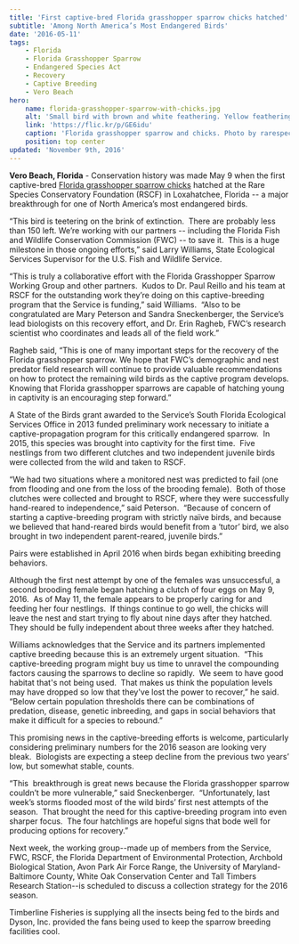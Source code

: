 ```yaml
---
title: 'First captive-bred Florida grasshopper sparrow chicks hatched'
subtitle: 'Among North America’s Most Endangered Birds'
date: '2016-05-11'
tags:
    - Florida
    - Florida Grasshopper Sparrow
    - Endangered Species Act
    - Recovery
    - Captive Breeding
    - Vero Beach
hero:
    name: florida-grasshopper-sparrow-with-chicks.jpg
    alt: 'Small bird with brown and white feathering. Yellow feathering on its head.'
    link: 'https://flic.kr/p/GE6idu'
    caption: 'Florida grasshopper sparrow and chicks. Photo by rarespecies.org.'
    position: top center
updated: 'November 9th, 2016'
---
```

**Vero Beach, Florida** - Conservation history was made May 9 when the first captive-bred [Florida grasshopper sparrow chicks](https://www.flickr.com/photos/usfwssoutheast/26685331040/in/dateposted-public/) hatched at the Rare Species Conservatory Foundation (RSCF) in Loxahatchee, Florida -- a major breakthrough for one of North America’s most endangered birds.

“This bird is teetering on the brink of extinction.  There are probably less than 150 left. We’re working with our partners -- including the Florida Fish and Wildlife Conservation Commission (FWC) -- to save it.  This is a huge milestone in those ongoing efforts,” said Larry Williams, State Ecological Services Supervisor for the U.S. Fish and Wildlife Service. 

“This is truly a collaborative effort with the Florida Grasshopper Sparrow Working Group and other partners.  Kudos to Dr. Paul Reillo and his team at RSCF for the outstanding work they’re doing on this captive-breeding program that the Service is funding,” said Williams.  “Also to be congratulated are Mary Peterson and Sandra Sneckenberger, the Service’s lead biologists on this recovery effort, and Dr. Erin Ragheb, FWC’s research scientist who coordinates and leads all of the field work.”

Ragheb said, “This is one of many important steps for the recovery of the Florida grasshopper sparrow. We hope that FWC’s demographic and nest predator field research will continue to provide valuable recommendations on how to protect the remaining wild birds as the captive program develops. Knowing that Florida grasshopper sparrows are capable of hatching young in captivity is an encouraging step forward.”

A State of the Birds grant awarded to the Service’s South Florida Ecological Services Office in 2013 funded preliminary work necessary to initiate a captive-propagation program for this critically endangered sparrow.  In 2015, this species was brought into captivity for the first time.  Five nestlings from two different clutches and two independent juvenile birds were collected from the wild and taken to RSCF. 

“We had two situations where a monitored nest was predicted to fail (one from flooding and one from the loss of the brooding female).  Both of those clutches were collected and brought to RSCF, where they were successfully hand-reared to independence,” said Peterson.  “Because of concern of starting a captive-breeding program with strictly naïve birds, and because we believed that hand-reared birds would benefit from a ‘tutor’ bird, we also brought in two independent parent-reared, juvenile birds.”

Pairs were established in April 2016 when birds began exhibiting breeding behaviors.

Although the first nest attempt by one of the females was unsuccessful, a second brooding female began hatching a clutch of four eggs on May 9, 2016.  As of May 11, the female appears to be properly caring for and feeding her four nestlings.  If things continue to go well, the chicks will leave the nest and start trying to fly about nine days after they hatched.  They should be fully independent about three weeks after they hatched.

Williams acknowledges that the Service and its partners implemented captive breeding because this is an extremely urgent situation.  “This captive-breeding program might buy us time to unravel the compounding factors causing the sparrows to decline so rapidly.  We seem to have good habitat that's not being used.  That makes us think the population levels may have dropped so low that they've lost the power to recover,” he said. “Below certain population thresholds there can be combinations of predation, disease, genetic inbreeding, and gaps in social behaviors that make it difficult for a species to rebound.”

This promising news in the captive-breeding efforts is welcome, particularly considering preliminary numbers for the 2016 season are looking very bleak.  Biologists are expecting a steep decline from the previous two years’ low, but somewhat stable, counts. 

“This  breakthrough is great news because the Florida grasshopper sparrow couldn’t be more vulnerable,” said Sneckenberger.  “Unfortunately, last week’s storms flooded most of the wild birds’ first nest attempts of the season.  That brought the need for this captive-breeding program into even sharper focus.  The four hatchlings are hopeful signs that bode well for producing options for recovery.”

Next week, the working group--made up of members from the Service, FWC, RSCF, the Florida Department of Environmental Protection, Archbold Biological Station, Avon Park Air Force Range, the University of Maryland- Baltimore County, White Oak Conservation Center and Tall Timbers Research Station--is scheduled to discuss a collection strategy for the 2016 season.

Timberline Fisheries is supplying all the insects being fed to the birds and Dyson, Inc. provided the fans being used to keep the sparrow breeding facilities cool.

